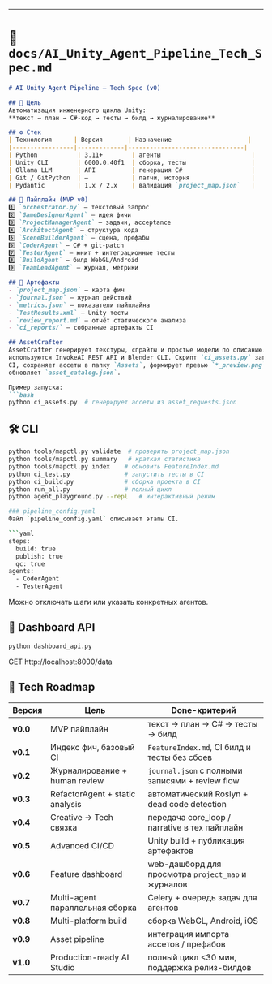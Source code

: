 
---

# 📂 `docs/AI_Unity_Agent_Pipeline_Tech_Spec.md`

```markdown
# AI Unity Agent Pipeline — Tech Spec (v0)

## 🎯 Цель
Автоматизация инженерного цикла Unity:
**текст → план → C#-код → тесты → билд → журналирование**

## ⚙ Стек
| Технология      | Версия       | Назначение                     |
|-----------------|-------------|--------------------------------|
| Python           | 3.11+        | агенты                         |
| Unity CLI        | 6000.0.40f1  | сборка, тесты                  |
| Ollama LLM       | API          | генерация C#                   |
| Git / GitPython  | —            | патчи, история                 |
| Pydantic         | 1.x / 2.x    | валидация `project_map.json`   |

## 🔗 Пайплайн (MVP v0)
1️⃣ `orchestrator.py` — текстовый запрос  
2️⃣ `GameDesignerAgent` — идея фичи  
3️⃣ `ProjectManagerAgent` — задачи, acceptance  
4️⃣ `ArchitectAgent` — структура кода  
5️⃣ `SceneBuilderAgent` — сцена, префабы  
6️⃣ `CoderAgent` — C# + git-patch  
7️⃣ `TesterAgent` — юнит + интеграционные тесты  
8️⃣ `BuildAgent` — билд WebGL/Android  
9️⃣ `TeamLeadAgent` — журнал, метрики  

## 📂 Артефакты
- `project_map.json` — карта фич
- `journal.json` — журнал действий
- `metrics.json` — показатели пайплайна
- `TestResults.xml` — Unity тесты
- `review_report.md` — отчёт статического анализа
- `ci_reports/` — собранные артефакты CI

## AssetCrafter
AssetCrafter генерирует текстуры, спрайты и простые модели по описанию. В основе
используются InvokeAI REST API и Blender CLI. Скрипт `ci_assets.py` запускается в
CI, сохраняет ассеты в папку `Assets`, формирует превью `*_preview.png` и
обновляет `asset_catalog.json`.

Пример запуска:
```bash
python ci_assets.py  # генерирует ассеты из asset_requests.json
```

## 🛠 CLI
```bash
python tools/mapctl.py validate  # проверить project_map.json
python tools/mapctl.py summary   # краткая статистика
python tools/mapctl.py index    # обновить FeatureIndex.md
python ci_test.py               # запустить тесты в CI
python ci_build.py              # сборка проекта в CI
python run_all.py               # полный цикл
python agent_playground.py --repl   # интерактивный режим

### pipeline_config.yaml
Файл `pipeline_config.yaml` описывает этапы CI.

```yaml
steps:
  build: true
  publish: true
  qc: true
agents:
  - CoderAgent
  - TesterAgent
```
Можно отключать шаги или указать конкретных агентов.

## 📡 Dashboard API
```bash
python dashboard_api.py
```
GET http://localhost:8000/data

## 🌱 Tech Roadmap

| Версия | Цель                                  | Done-критерий                                    |
|---------|---------------------------------------|--------------------------------------------------|
| **v0.0** | MVP пайплайн                         | текст → план → C# → тесты → билд                 |
| **v0.1** | Индекс фич, базовый CI               | `FeatureIndex.md`, CI билд и тесты без сбоев     |
| **v0.2** | Журналирование + human review        | `journal.json` с полными записями + review flow |
| **v0.3** | RefactorAgent + static analysis      | автоматический Roslyn + dead code detection      |
| **v0.4** | Creative → Tech связка               | передача core_loop / narrative в тех пайплайн    |
| **v0.5** | Advanced CI/CD                       | Unity build + публикация артефактов              |
| **v0.6** | Feature dashboard                    | web-дашборд для просмотра `project_map` и журналов |
| **v0.7** | Multi-agent параллельная сборка      | Celery + очередь задач для агентов               |
| **v0.8** | Multi-platform build                 | сборка WebGL, Android, iOS                       |
| **v0.9** | Asset pipeline                       | интеграция импорта ассетов / префабов            |
| **v1.0** | Production-ready AI Studio           | полный цикл <30 мин, поддержка релиз-билдов      |

